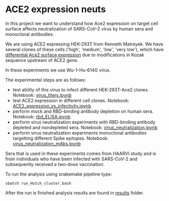 # ACE2 expression neuts

In this project we want to understand how Ace2 expression on target cell surface affects neutralization of SARS-CoV-2 virus by human sera and monoclonal antibodies.

We are using ACE2 expressing HEK-293T from Kenneth Matreyek. We have several clones of these cells ('high', 'medium', 'low', 'very low'), which have [differential Ace2 surface expression](https://journals.plos.org/plospathogens/article?id=10.1371/journal.ppat.1009715) due to modifications in Kozak sequence upstream of ACE2 gene.

In these experiments we use Wu-1-Hu-614G virus.

The experimental steps are as follows:
- test ability of this virus to infect different HEK-293T-Ace2 clones. Notebook: [virus_titers.ipynb](virus_titers.ipynb)
- test ACE2 expression in different cell clones. Notebook: [ACE2_expression_vs_infectivity.ipynb](ACE2_expression_vs_infectivity.ipynb)
- perform mock and RBD-binding antibody depletion on human sera. Notebook: [rbd_ELISA.ipynb](rbd_depletions.ipynb)
- perform virus neutralization experiments with RBD-binding antibody depleted and nondepleted sera. Notebook: [virus_neutralization.ipynb](virus_neutralization.ipynb)
- perform virus neutralization experiments monoclonal antibodies targetting different Spike epitopes. Notebook: [virus_neutralization_mAbs.ipynb](virus_neutralization_mAbs.ipynb)


Sera that is used in these experiments comes from HAARVI study and is from individuals who have been infected with SARS-CoV-2 and subsequently received a two-dose vaccination.

To run the analysis using snakemake pipeline type:

```
sbatch run_Hutch_cluster.bash
```

After the run is finished analysis results are found in [results](./results) folder.
